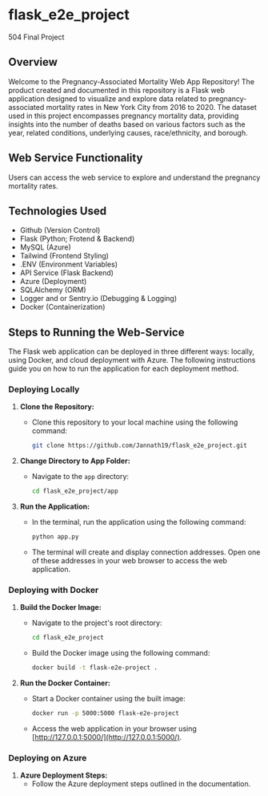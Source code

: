 # flask_e2e_project
504 Final Project

## Overview 
Welcome to the Pregnancy-Associated Mortality Web App Repository! The product created and documented in this repository is a Flask web application designed to visualize and explore data related to pregnancy-associated mortality rates in New York City from 2016 to 2020. The dataset used in this project encompasses pregnancy mortality data, providing insights into the number of deaths based on various factors such as the year, related conditions, underlying causes, race/ethnicity, and borough.

## Web Service Functionality
Users can access the web service to explore and understand the pregnancy mortality rates.

## Technologies Used
- Github (Version Control)
- Flask (Python; Frotend & Backend)
- MySQL (Azure)
- Tailwind (Frontend Styling)
- .ENV (Environment Variables)
- API Service (Flask Backend)
- Azure (Deployment)
- SQLAlchemy (ORM)
- Logger and or Sentry.io (Debugging & Logging)
- Docker (Containerization)
## Steps to Running the Web-Service

The Flask web application can be deployed in three different ways: locally, using Docker, and cloud deployment with Azure. The following instructions guide you on how to run the application for each deployment method.

### Deploying Locally

1. **Clone the Repository:**
   - Clone this repository to your local machine using the following command:
     ```bash
     git clone https://github.com/Jannath19/flask_e2e_project.git
     ```

2. **Change Directory to App Folder:**
   - Navigate to the `app` directory:
     ```bash
     cd flask_e2e_project/app
     ```

3. **Run the Application:**
   - In the terminal, run the application using the following command:
     ```bash
     python app.py
     ```
   - The terminal will create and display connection addresses. Open one of these addresses in your web browser to access the web application.

### Deploying with Docker

1. **Build the Docker Image:**
   - Navigate to the project's root directory:
     ```bash
     cd flask_e2e_project
     ```
   - Build the Docker image using the following command:
     ```bash
     docker build -t flask-e2e-project .
     ```

2. **Run the Docker Container:**
   - Start a Docker container using the built image:
     ```bash
     docker run -p 5000:5000 flask-e2e-project
     ```
   - Access the web application in your browser using [http://127.0.0.1:5000/](http://127.0.0.1:5000/).

### Deploying on Azure

1. **Azure Deployment Steps:**
   - Follow the Azure deployment steps outlined in the documentation.
